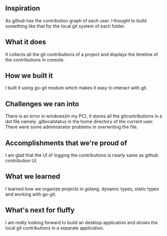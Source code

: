 ## Inspiration
As github has the contribution graph of each user. I thought to build something like that for the local git system of each folder.
## What it does
It collects all the git contributions of a project and displays the timeline of the contributions in console.
## How we built it
I built it using go-git module which makes it easy to interact with git.
## Challenges we ran into
There is an error in windows(in my PC), it stores all the gitcontributions in a dot file namely .gitlocalstatus in the home directory of the current user. There were some administrator problems in overwriting the file. 
## Accomplishments that we're proud of
I am glad that the UI of logging the contributions is nearly same as github contribution UI.
## What we learned
I learned how we organize projects in golang, dynamic types, static types and working with go-git.
## What's next for fluffy
I am really looking forward to build an desktop application and shows the local git contributions in a separate application.
